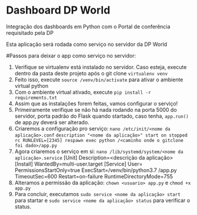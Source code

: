 # Dashboard DP World

Integração dos dashboards em Python com o Portal de conferência requisitado pela DP

Esta aplicação será rodada como serviço no servidor da DP World

#Passos para deixar o app como serviço no servidor: 

1. Verifique se virtualenv está instalado no servidor. Caso esteja, execute dentro da pasta deste projeto após o git clone `virtualenv venv`
2. Feito isso, execute `source /venv/bin/activate` para ativar o ambiente virtual python
3. Com o ambiente virtual ativado, execute `pip install -r requirements.txt`
4. Assim que as instalações forem feitas, vamos configurar o serviço!
5. Primeiramente verifique se não há nada rodando na porta 5000 do servidor, porta padrão do Flask quando startado, caso tenha, `app.run()` de app.py deverá ser alterado.
6. Criaremos a configuração pro serviço: `nano /etc/init/<nome da aplicação>.conf`
                                `description "<nome da aplicação>"
                                start on stopped rc RUNLEVEL=[2345]
                                respawn
                                exec python /<caminho onde o gitclone foi dado>/app.py`
7. Agora criaremos o serviço em si: `nano /lib/systemd/system/<nome da aplicação>.service`
                                [Unit]
                                Description=<descrição da aplicação>
                                [Install]
                                WantedBy=multi-user.target
                                [Service]
                                User=<usuario>
                                PermissionsStartOnly=true
                                ExecStart=<caminho do git clone>/venv/bin/python3.7 <caminho do git clone>/app.py
                                TimeoutSec=600
                                Restart=on-failure
                                RuntimeDirectoryMode=755
8. Alteramos a permissão da aplicação: `chown <usuario> app.py` e `chmod +x app.py`
9. Para concluir, executamos `sudo service <nome da aplicação> start` para startar e `sudo service <nome da aplicação> status` para verificar o status.